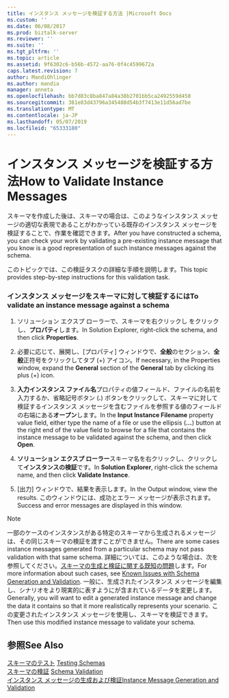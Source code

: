 ```yaml
---
title: インスタンス メッセージを検証する方法 |Microsoft Docs
ms.custom: ''
ms.date: 06/08/2017
ms.prod: biztalk-server
ms.reviewer: ''
ms.suite: ''
ms.tgt_pltfrm: ''
ms.topic: article
ms.assetid: 9f6302c6-b56b-4572-aa76-0f4c4599672a
caps.latest.revision: 7
author: MandiOhlinger
ms.author: mandia
manager: anneta
ms.openlocfilehash: bb7d83c8ba847a84a38b2701bb5ca2492559d450
ms.sourcegitcommit: 381e83d43796a345488d54b3f7413e11d56ad7be
ms.translationtype: MT
ms.contentlocale: ja-JP
ms.lasthandoff: 05/07/2019
ms.locfileid: "65333180"
---
```

# <a name="how-to-validate-instance-messages"></a><span data-ttu-id="63fe6-102">インスタンス メッセージを検証する方法</span><span class="sxs-lookup"><span data-stu-id="63fe6-102">How to Validate Instance Messages</span></span>
<span data-ttu-id="63fe6-103">スキーマを作成した後は、スキーマの場合は、このようなインスタンス メッセージの適切な表現であることがわかっている既存のインスタンス メッセージを検証することで、作業を確認できます。</span><span class="sxs-lookup"><span data-stu-id="63fe6-103">After you have constructed a schema, you can check your work by validating a pre-existing instance message that you know is a good representation of such instance messages against the schema.</span></span>  
  
 <span data-ttu-id="63fe6-104">このトピックでは、この検証タスクの詳細な手順を説明します。</span><span class="sxs-lookup"><span data-stu-id="63fe6-104">This topic provides step-by-step instructions for this validation task.</span></span>  
  
### <a name="to-validate-an-instance-message-against-a-schema"></a><span data-ttu-id="63fe6-105">インスタンス メッセージをスキーマに対して検証するには</span><span class="sxs-lookup"><span data-stu-id="63fe6-105">To validate an instance message against a schema</span></span>  
  
1.  <span data-ttu-id="63fe6-106">ソリューション エクスプ ローラーで、スキーマを右クリックし をクリックし、**プロパティ**します。</span><span class="sxs-lookup"><span data-stu-id="63fe6-106">In Solution Explorer, right-click the schema, and then click **Properties**.</span></span>  
  
2.  <span data-ttu-id="63fe6-107">必要に応じて、展開し、[プロパティ] ウィンドウで、**全般**のセクション、**全般**正符号をクリックしてタブ (+) アイコン。</span><span class="sxs-lookup"><span data-stu-id="63fe6-107">If necessary, in the Properties window, expand the **General** section of the **General** tab by clicking its plus (+) icon.</span></span>  
  
3.  <span data-ttu-id="63fe6-108">**入力インスタンス ファイル名**プロパティの値フィールド、ファイルの名前を入力するか、省略記号ボタン (**.**) ボタンをクリックして、スキーマに対して検証するインスタンス メッセージを含むファイルを参照する値のフィールドの右端にある**オープン**します。</span><span class="sxs-lookup"><span data-stu-id="63fe6-108">In the **Input Instance Filename** property value field, either type the name of a file or use the ellipsis (**...**) button at the right end of the value field to browse for a file that contains the instance message to be validated against the schema, and then click **Open**.</span></span>  
  
4.  <span data-ttu-id="63fe6-109">**ソリューション エクスプ ローラー**スキーマ名を右クリックし、クリックして**インスタンスの検証**です。</span><span class="sxs-lookup"><span data-stu-id="63fe6-109">In **Solution Explorer**, right-click the schema name, and then click **Validate Instance**.</span></span>  
  
5.  <span data-ttu-id="63fe6-110">[出力] ウィンドウで、結果を表示します。</span><span class="sxs-lookup"><span data-stu-id="63fe6-110">In the Output window, view the results.</span></span> <span data-ttu-id="63fe6-111">このウィンドウには、成功とエラー メッセージが表示されます。</span><span class="sxs-lookup"><span data-stu-id="63fe6-111">Success and error messages are displayed in this window.</span></span>  
  
> [!NOTE]
>  <span data-ttu-id="63fe6-112">一部のケースのインスタンスがある特定のスキーマから生成されるメッセージは、その同じスキーマの検証を渡すことができません。</span><span class="sxs-lookup"><span data-stu-id="63fe6-112">There are some cases instance messages generated from a particular schema may not pass validation with that same schema.</span></span> <span data-ttu-id="63fe6-113">詳細については、このような場合は、次を参照してください。[スキーマの生成と検証に関する既知の問題](../core/known-issues-with-schema-generation-and-validation.md)します。</span><span class="sxs-lookup"><span data-stu-id="63fe6-113">For more information about such cases, see [Known Issues with Schema Generation and Validation](../core/known-issues-with-schema-generation-and-validation.md).</span></span> <span data-ttu-id="63fe6-114">一般に、生成されたインスタンス メッセージを編集し、シナリオをより現実的に表すようにが含まれているデータを変更します。</span><span class="sxs-lookup"><span data-stu-id="63fe6-114">Generally, you will want to edit a generated instance message and change the data it contains so that it more realistically represents your scenario.</span></span> <span data-ttu-id="63fe6-115">この変更されたインスタンス メッセージを使用し、スキーマを検証できます。</span><span class="sxs-lookup"><span data-stu-id="63fe6-115">Then use this modified instance message to validate your schema.</span></span>  
  
## <a name="see-also"></a><span data-ttu-id="63fe6-116">参照</span><span class="sxs-lookup"><span data-stu-id="63fe6-116">See Also</span></span>  
 <span data-ttu-id="63fe6-117">[スキーマのテスト](../core/testing-schemas.md) </span><span class="sxs-lookup"><span data-stu-id="63fe6-117">[Testing Schemas](../core/testing-schemas.md) </span></span>  
 <span data-ttu-id="63fe6-118">[スキーマの検証](../core/schema-validation1.md) </span><span class="sxs-lookup"><span data-stu-id="63fe6-118">[Schema Validation](../core/schema-validation1.md) </span></span>  
 [<span data-ttu-id="63fe6-119">インスタンス メッセージの生成および検証</span><span class="sxs-lookup"><span data-stu-id="63fe6-119">Instance Message Generation and Validation</span></span>](../core/instance-message-generation-and-validation.md)